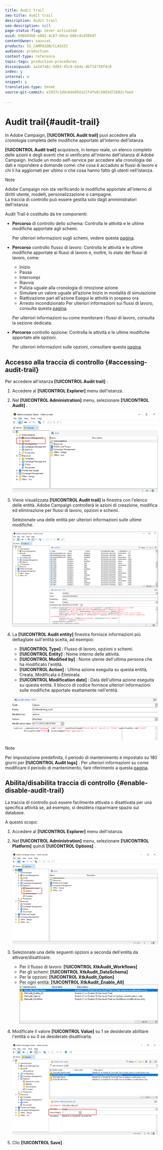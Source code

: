 ```yaml
---
title: Audit trail
seo-title: Audit trail
description: Audit trail
seo-description: null
page-status-flag: never-activated
uuid: b96b93b6-e002-4c67-b9ce-b66cdcd395d7
contentOwner: sauviat
products: SG_CAMPAIGN/CLASSIC
audience: production
content-type: reference
topic-tags: production-procedures
discoiquuid: aa147a8c-9d93-45c8-bb4a-db714739f4c0
index: y
internal: n
snippet: y
translation-type: tm+mt
source-git-commit: e1937c1ddcbde092a22f4fe8c50d3d72b02cfeed

---
```



# Audit trail{#audit-trail}

In Adobe Campaign, **[!UICONTROL Audit trail]** puoi accedere alla cronologia completa delle modifiche apportate all’interno dell’istanza.

**[!UICONTROL Audit trail]** acquisisce, in tempo reale, un elenco completo delle azioni e degli eventi che si verificano all&#39;interno dell&#39;istanza di Adobe Campaign. Include un modo self-service per accedere alla cronologia dei dati e rispondere a domande come: che cosa è accaduto ai flussi di lavoro e chi li ha aggiornati per ultimo o che cosa hanno fatto gli utenti nell’istanza.

>[!NOTE]
>
>Adobe Campaign non sta verificando le modifiche apportate all&#39;interno di diritti utente, modelli, personalizzazione o campagne.\
>La traccia di controllo può essere gestita solo dagli amministratori dell&#39;istanza.

Audit Trail è costituito da tre componenti:

* **Percorso** di controllo dello schema: Controlla le attività e le ultime modifiche apportate agli schemi.

   Per ulteriori informazioni sugli schemi, vedere questa [pagina](../../configuration/using/data-schemas.md).

* **Percorso** controllo flusso di lavoro: Controlla le attività e le ultime modifiche apportate ai flussi di lavoro e, inoltre, lo stato dei flussi di lavoro, come:

   * Inizio
   * Pausa
   * Interrompi
   * Riavvia
   * Pulizia uguale alla cronologia di rimozione azione
   * Simulare un valore uguale all’azione Inizio in modalità di simulazione
   * Riattivazione pari all&#39;azione Esegui le attività in sospeso ora
   * Arresto incondizionato
   Per ulteriori informazioni sui flussi di lavoro, consulta questa [pagina](../../workflow/using/about-workflows.md).

   Per ulteriori informazioni su come monitorare i flussi di lavoro, consulta la sezione [](../../workflow/using/monitoring-workflow-execution.md)dedicata.

* **Percorso** controllo opzione: Controlla le attività e le ultime modifiche apportate alle opzioni.

   Per ulteriori informazioni sulle opzioni, consultare questa [pagina](../../installation/using/configuring-campaign-options.md).

## Accesso alla traccia di controllo {#accessing-audit-trail}

Per accedere all&#39;istanza **[!UICONTROL Audit trail]** :

1. Accedere al **[!UICONTROL Explorer]** menu dell&#39;istanza.
1. Nel **[!UICONTROL Administration]** menu, selezionare **[!UICONTROL Audit]** .

   ![](assets/audit_trail_1.png)

1. Viene visualizzata **[!UICONTROL Audit trail]** la finestra con l&#39;elenco delle entità. Adobe Campaign controllerà le azioni di creazione, modifica ed eliminazione per flussi di lavoro, opzioni e schemi.

   Selezionate una delle entità per ulteriori informazioni sulle ultime modifiche.

   ![](assets/audit_trail_2.png)

1. La **[!UICONTROL Audit entity]** finestra fornisce informazioni più dettagliate sull&#39;entità scelta, ad esempio:

   * **[!UICONTROL Type]** : Flusso di lavoro, opzioni o schemi.
   * **[!UICONTROL Entity]** : Nome interno delle attività.
   * **[!UICONTROL Modified by]** : Nome utente dell&#39;ultima persona che ha modificato l&#39;entità.
   * **[!UICONTROL Action]** : Ultima azione eseguita su questa entità, Creata, Modificata o Eliminata.
   * **[!UICONTROL Modification date]** : Data dell&#39;ultima azione eseguita su questa entità.
   Il blocco di codice fornisce ulteriori informazioni sulle modifiche apportate esattamente nell&#39;entità.

   ![](assets/audit_trail_3.png)

>[!NOTE]
>
>Per impostazione predefinita, il periodo di mantenimento è impostato su 180 giorni per **[!UICONTROL Audit logs]** . Per ulteriori informazioni su come modificare il periodo di mantenimento, fare riferimento a questa [pagina](../../production/using/database-cleanup-workflow.md#deployment-wizard).

## Abilita/disabilita traccia di controllo {#enable-disable-audit-trail}

La traccia di controllo può essere facilmente attivata o disattivata per una specifica attività se, ad esempio, si desidera risparmiare spazio sul database.

A questo scopo:

1. Accedere al **[!UICONTROL Explorer]** menu dell&#39;istanza.
1. Nel **[!UICONTROL Administration]** menu, selezionare **[!UICONTROL Platform]** quindi **[!UICONTROL Options]** .

   ![](assets/audit_trail_4.png)

1. Selezionate una delle seguenti opzioni a seconda dell&#39;entità da attivare/disattivare:

   * Per il flusso di lavoro: **[!UICONTROL XtkAudit_Workflows]**
   * Per gli schemi: **[!UICONTROL XtkAudit_DataSchema]**
   * Per le opzioni: **[!UICONTROL XtkAudit_Option]**
   * Per ogni entità: **[!UICONTROL XtkAudit_Enable_All]**
   ![](assets/audit_trail_5.png)

1. Modificate il valore **[!UICONTROL Value]** su 1 se desiderate abilitare l&#39;entità o su 0 se desiderate disattivarla.

   ![](assets/audit_trail_6.png)

1. Clic **[!UICONTROL Save]** .

